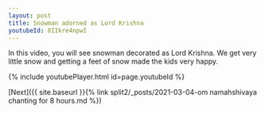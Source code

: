 ```yaml
---
layout: post
title: Snowman adorned as Lord Krishna
youtubeId: 8IIkre4npwI
---
```

 
In this video, you will see snowman decorated as Lord Krishna. We get very little snow and getting a feet of snow made the kids very happy. 
 
 
 


{% include youtubePlayer.html id=page.youtubeId %}
 
 
[Next]({{ site.baseurl }}{% link split2/_posts/2021-03-04-om namahshivaya chanting for 8 hours.md %})
